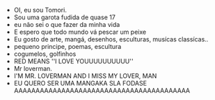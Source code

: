 - OI, eu sou Tomori.
- Sou uma garota fudida de quase 17
- eu não sei o que fazer da minha vida
- E espero que todo mundo vá pescar um peixe
- Eu gosto de arte, mangá, desenhos, esculturas, musícas classícas..
- pequeno principe, poemas, escultura
- cogumelos, golfinhos
-  RED MEANS ''I LOVE YOUUUUUUUUUU''
-  Mr loverman.
-  I'M MR. LOVERMAN AND I MISS MY LOVER, MAN
-  EU QUERO SER UMA MANGAKA SLA FODASE AAAAAAAAAAAAAAAAAAAAAAAAAAAAAAAAAAAAAAAAA

<!---
Tomorinaosabeprogramar/Tomorinaosabeprogramar is a ✨ special ✨ repository because its `README.md` (this file) appears on your GitHub profile.
You can click the Preview link to take a look at your changes.
--->
